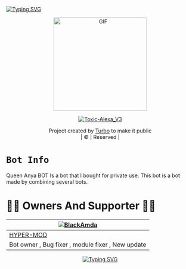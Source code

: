 [![Typing SVG](https://readme-typing-svg.herokuapp.com?size=30&color=F753EE&lines=Welcome+To+Queen-Anya_V1;This+Bot+Made+By+Turbo)](https://git.io/typing-svg)
<div align="center">
        <img src="https://telegra.ph/file/d71f54d2a142c956f5cbf.jpg" alt="GIF" width="250" height="250"/>
</p>

<a href="#"><img title="Toxic-Alexa_V3" src="https://img.shields.io/badge/Toxic-Alexa_V3-green?colorA=%23ff0000&colorB=%23017e40&style=for-the-badge"></a>
</p>
  <p align="center">
</p>
</div>
<p align="center">
Project created by <a href="https://github.com/TURBOHYPER">Turbo</a> to make it public
    <br>
       | © |
        Reserved |
    <br> 
</p>

# ```Bot Info```

Queen Anya BOT Is a bot that l bought for private use. This bot is a bot made by combining several bots. 

# 👨‍💻 Owners And Supporter 👨‍💻


[![BlackAmda](https://avatars.githubusercontent.com/u/83172207?v=4)](https://github.com/BlackAmda) |
----|
[HYPER-MOD](https://github.com/HYPER-MODZ)  |
Bot owner , Bug fixer , module fixer , New update|


 <p align="center">
   <a href="https://github.com/ChamodKeshan">
       <img
           src="https://readme-typing-svg.herokuapp.com?size=35&width=1500&lines=Byee+Byee...+Thank+You+For+You...+MADE+BY+Queen-Alexa..."
           alt="Typing SVG"
        />
    </a>
</p>





